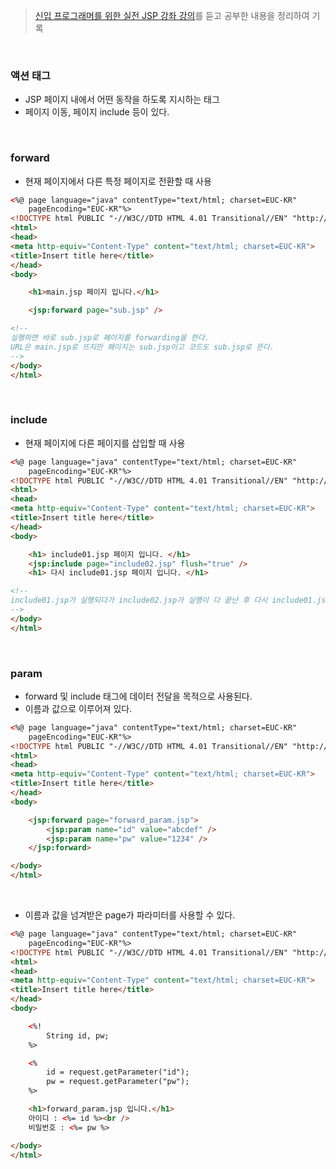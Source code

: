 > [신입 프로그래머를 위한 실전 JSP 강좌 강의](https://www.inflearn.com/course/%EC%8B%A4%EC%A0%84-jsp-%EA%B0%95%EC%A2%8C/dashboard)를 듣고 공부한 내용을 정리하여 기록

<br>

### 액션 태그
- JSP 페이지 내에서 어떤 동작을 하도록 지시하는 태그
- 페이지 이동, 페이지 include 등이 있다.
<br>

### forward
- 현재 페이지에서 다른 특정 페이지로 전환할 때 사용
```html
<%@ page language="java" contentType="text/html; charset=EUC-KR"
    pageEncoding="EUC-KR"%>
<!DOCTYPE html PUBLIC "-//W3C//DTD HTML 4.01 Transitional//EN" "http://www.w3.org/TR/html4/loose.dtd">
<html>
<head>
<meta http-equiv="Content-Type" content="text/html; charset=EUC-KR">
<title>Insert title here</title>
</head>
<body>

	<h1>main.jsp 페이지 입니다.</h1>

	<jsp:forward page="sub.jsp" />

<!--
실행하면 바로 sub.jsp로 페이지를 forwarding을 한다.
URL은 main.jsp로 뜨지만 페이지는 sub.jsp이고 코드도 sub.jsp로 뜬다.
-->
</body>
</html>
```
<br>

### include
- 현재 페이지에 다른 페이지를 삽입할 때 사용
```html
<%@ page language="java" contentType="text/html; charset=EUC-KR"
    pageEncoding="EUC-KR"%>
<!DOCTYPE html PUBLIC "-//W3C//DTD HTML 4.01 Transitional//EN" "http://www.w3.org/TR/html4/loose.dtd">
<html>
<head>
<meta http-equiv="Content-Type" content="text/html; charset=EUC-KR">
<title>Insert title here</title>
</head>
<body>

	<h1> include01.jsp 페이지 입니다. </h1>
	<jsp:include page="include02.jsp" flush="true" />
	<h1> 다시 include01.jsp 페이지 입니다. </h1>

<!--
include01.jsp가 실행되다가 include02.jsp가 실행이 다 끝난 후 다시 include01.jsp 실행된다.
-->
</body>
</html>
```
<br>

### param
- forward 및 include 태그에 데이터 전달을 목적으로 사용된다.
- 이름과 값으로 이루어져 있다.
```html
<%@ page language="java" contentType="text/html; charset=EUC-KR"
    pageEncoding="EUC-KR"%>
<!DOCTYPE html PUBLIC "-//W3C//DTD HTML 4.01 Transitional//EN" "http://www.w3.org/TR/html4/loose.dtd">
<html>
<head>
<meta http-equiv="Content-Type" content="text/html; charset=EUC-KR">
<title>Insert title here</title>
</head>
<body>

	<jsp:forward page="forward_param.jsp">
		<jsp:param name="id" value="abcdef" />
		<jsp:param name="pw" value="1234" />
	</jsp:forward>

</body>
</html>
```
<br>

- 이름과 값을 넘겨받은 page가 파라미터를 사용할 수 있다.
```html
<%@ page language="java" contentType="text/html; charset=EUC-KR"
    pageEncoding="EUC-KR"%>
<!DOCTYPE html PUBLIC "-//W3C//DTD HTML 4.01 Transitional//EN" "http://www.w3.org/TR/html4/loose.dtd">
<html>
<head>
<meta http-equiv="Content-Type" content="text/html; charset=EUC-KR">
<title>Insert title here</title>
</head>
<body>

	<%!
		String id, pw;
	%>

	<%
		id = request.getParameter("id");
		pw = request.getParameter("pw");
	%>

	<h1>forward_param.jsp 입니다.</h1>
	아이디 : <%= id %><br />
	비밀번호 : <%= pw %>

</body>
</html>
```
